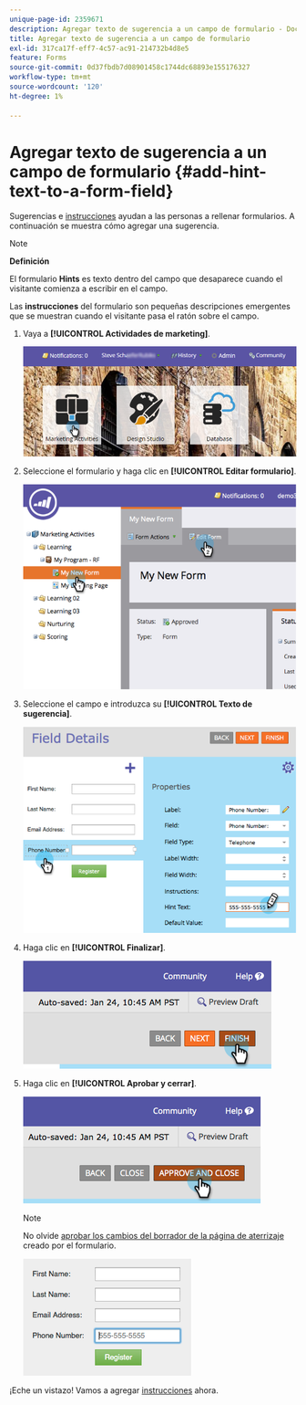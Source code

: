 ```yaml
---
unique-page-id: 2359671
description: Agregar texto de sugerencia a un campo de formulario - Documentos de Marketo - Documentación del producto
title: Agregar texto de sugerencia a un campo de formulario
exl-id: 317ca17f-eff7-4c57-ac91-214732b4d8e5
feature: Forms
source-git-commit: 0d37fbdb7d08901458c1744dc68893e155176327
workflow-type: tm+mt
source-wordcount: '120'
ht-degree: 1%

---
```


# Agregar texto de sugerencia a un campo de formulario {#add-hint-text-to-a-form-field}

Sugerencias e [instrucciones](/help/marketo/product-docs/demand-generation/forms/form-fields/add-tooltip-instructions-to-a-form-field.md) ayudan a las personas a rellenar formularios. A continuación se muestra cómo agregar una sugerencia.

>[!NOTE]
>
>**Definición**
>
>El formulario **Hints** es texto dentro del campo que desaparece cuando el visitante comienza a escribir en el campo.
>
>Las **instrucciones** del formulario son pequeñas descripciones emergentes que se muestran cuando el visitante pasa el ratón sobre el campo.

1. Vaya a **[!UICONTROL Actividades de marketing]**.

   ![](assets/login-marketing-activities-5.png)

1. Seleccione el formulario y haga clic en **[!UICONTROL Editar formulario]**.

   ![](assets/image2014-9-15-13-3a54-3a6.png)

1. Seleccione el campo e introduzca su **[!UICONTROL Texto de sugerencia]**.

   ![](assets/image2014-9-15-13-3a53-3a58.png)

1. Haga clic en **[!UICONTROL Finalizar]**.

   ![](assets/image2014-9-15-13-3a53-3a36.png)

1. Haga clic en **[!UICONTROL Aprobar y cerrar]**.

   ![](assets/image2014-9-15-13-3a53-3a29.png)

   >[!NOTE]
   >
   >No olvide [aprobar los cambios del borrador de la página de aterrizaje](/help/marketo/product-docs/demand-generation/landing-pages/understanding-landing-pages/approve-unapprove-or-delete-a-landing-page.md) creado por el formulario.

   ![](assets/image2014-9-15-13-3a53-3a23.png)

¡Eche un vistazo! Vamos a agregar [instrucciones](add-tooltip-instructions-to-a-form-field.md) ahora.

